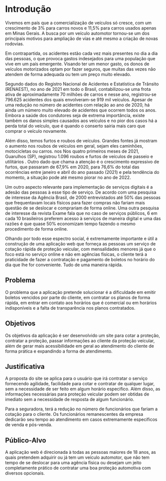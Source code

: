 # Introdução

Vivemos em país que a comercialização de veículos só cresce, com um crescimento de 3% para carros novos e 11,5% para carros usados apenas em Minas Gerais. A busca por um veículo automotor tornou-se um dos principais motivos para ampliação de vias e até mesmo a criação de novas rodovias.

Em contrapartida, os acidentes estão cada vez mais presentes no dia a dia das pessoas, o que provoca gastos indesejados para uma população que vive em um país emergente. Visando ter um menor gasto, os donos de veículos motorizados optam por fazer seguros, que muitas das vezes não atendem de forma adequada ou tem um preço muito elevado.

Segundo dados do Registro Nacional de Acidentes e Estatística de Trânsito (RENAEST), no ano de 2021 em todo o Brasil, contabilizou-se uma frota ativa de aproximadamente 70 milhões de carros e nesse ano, registrou-se 796.625 acidentes dos quais envolveram-se 919 mil veículos. Apesar de uma redução no número de acidentes com relação ao ano de 2020, há ainda um número muito elevado de acidentes que ocorrem todos os anos. Embora a saúde dos condutores seja de extrema importância, existe também os danos simples causados aos veículos e no pior dos casos há a perda total do veículo, que é quando o conserto sairia mais caro que comprar o veículo novamente.

Além disso, temos furtos e roubos de veículos. Grandes fontes já mostram o aumento nos roubos de veículos em geral, sejam eles caminhões, motocicletas ou carros. nos Nos quatro primeiros meses de 2021, Guarulhos (SP), registrou 1.096 roubos e furtos de veículos de passeio e utilitários . Outro dado que chama a atenção é o crescimento expressivo de furtos, que passaram de 67,9% em 2020, para 76,6% do total das ocorrências entre janeiro e abril do ano passado (2021) e pela tendência do momento, a situação pode até mesmo piorar no ano de 2022.

Um outro aspecto relevante para implementação de serviços digitais é a adesão das pessoas à esse tipo de serviço. De acordo com uma pesquisa de interesse da Agência Brasil, de 2000 entrevistados até 50% das pessoas que frequentavam locais físicos para fazer compras não fariam mais questão de se deslocar e comprariam de forma online. Uma outra pesquisa de interesse da revista Exame fala que no caso de serviços públicos, 6 em cada 10 brasileiros preferem acesso à serviços de maneira digital e uma das razões é que quase 50% economizam tempo fazendo o mesmo procedimento de forma online.

Olhando por todo esse espectro social, é extremamente importante e útil a construção de uma aplicação web que forneça as pessoas um serviço de cotação rápida de proteção veicular, com mensalidades menores já que o foco está no serviço online e não em agências físicas, o cliente terá a praticidade de fazer a contratação e pagamento de boletos no horário do dia que lhe for conveniente. Tudo de uma maneira rápida.

## Problema

O problema que a aplicação pretende solucionar é a dificuldade em emitir boletos vencidos por parte do cliente, em contratar os planos de forma rápida, em entrar em contato aos horários que é comercial ou em horários indisponíveis e a falta de transparência nos planos contratados.

## Objetivos

Os objetivos da aplicação é ser desenvolvido um site para cotar a proteção, contratar a proteção, passar informações ao cliente da proteção veícular, além de gerar mais acessibilidade em geral ao atendimento do cliente de forma prática e expandindo a forma de atendimento.

## Justificativa

A proposta do site se aplica para o usuário que irá contratar o serviço fornecendo agilidade, facilidade para cotar e contratar de qualquer lugar, sem a necessidade de ser feito em algum horário especifico. Além disso, as informações necessárias para proteção veicular podem ser obtidas de imediato sem a necessidade de resposta de algum funcionário.

Para a seguradora, terá a redução no número de funcionários que fariam a cotação para o cliente. Os funcionários remanescentes da empresa dedicarão seu tempo ao atendimento em casos extremamente específicos de venda e pós-venda.

## Público-Alvo

A aplicação web é direcionada à todas as pessoas maiores de 18 anos, as quais pretendem adquirir ou já tem um veículo automotor, que não tem tempo de se deslocar para uma agência física ou desejam um jeito completamente prático de contratar uma boa proteção automotiva com diversos opcionais.

